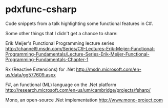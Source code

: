 pdxfunc-csharp
==============

Code snippets from a talk highlighting some functional features in C#.

Some other things that I didn't get a chance to share:

Erik Meijer's Functional Programming lecture series
http://channel9.msdn.com/Series/C9-Lectures-Erik-Meijer-Functional-Programming-Fundamentals/Lecture-Series-Erik-Meijer-Functional-Programming-Fundamentals-Chapter-1

Rx (Reactive Extensions) for .Net
http://msdn.microsoft.com/en-us/data/gg577609.aspx

F#, an functional (ML) language on the .Net platform
http://research.microsoft.com/en-us/um/cambridge/projects/fsharp/


Mono, an open-source .Net implementation
http://www.mono-project.com


